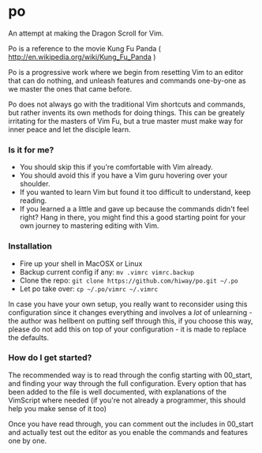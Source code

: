 po
==

An attempt at making the Dragon Scroll for Vim. 

Po is a reference to the movie Kung Fu Panda ( http://en.wikipedia.org/wiki/Kung_Fu_Panda )

Po is a progressive work where we begin from resetting Vim to an editor that can do nothing, and unleash features and commands one-by-one as we master the ones that came before.

Po does not always go with the traditional Vim shortcuts and commands, but rather invents its own methods for doing things. This can be greately irritating for the masters of Vim Fu, but a true master must make way for inner peace and let the disciple learn.

### Is it for me?

 * You should skip this if you're comfortable with Vim already. 
 * You should avoid this if you have a Vim guru hovering over your shoulder.
 * If you wanted to learn Vim but found it too difficult to understand, keep reading.
 * If you learned a a little and gave up because the commands didn't feel right? Hang in there, you might find this a good starting point for your own journey to mastering editing with Vim.
 
### Installation

* Fire up your shell in MacOSX or Linux
* Backup current config if any: `mv .vimrc vimrc.backup`
* Clone the repo: `git clone https://github.com/hiway/po.git ~/.po`
* Let po take over: `cp ~/.po/vimrc ~/.vimrc`

In case you have your own setup, you really want to reconsider using 
this configuration since it changes everything and involves a _lot_ 
of unlearning - the author was hellbent on putting self through this,
if you choose this way, please do not add this on top of your 
configuration - it is made to replace the defaults.

### How do I get started?

The recommended way is to read through the config starting with 00_start, 
and finding your way through the full configuration. Every option that 
has been added to the file is well documented, with explanations of the 
VimScript where needed (if you're not already a programmer, this should
help you make sense of it too) 

Once you have read through, you can comment out the includes in 00_start
and actually test out the editor as you enable the commands and features
one by one.


